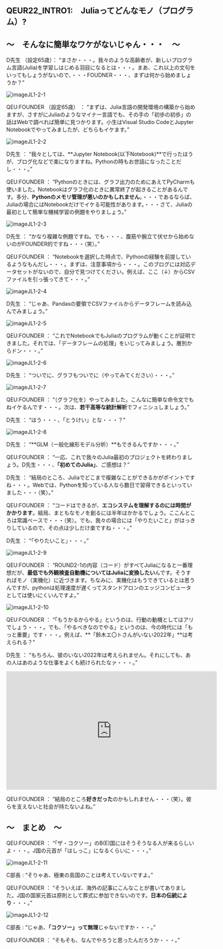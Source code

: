 ## QEUR22_INTRO1:　Juliaってどんなモノ（プログラム）?

## ～　そんなに簡単なワケがないじゃん・・・　～

D先生 （設定65歳）： “まさか・・・。我々のような高齢者が、新しいプログラム言語(Julia)を学習しはじめる羽目になるとは・・・。まあ、これ以上の文句をいってもしょうがないので、・・・FOUDNER・・・、まずは何から始めましょうか？”

![imageJL1-2-1](https://introJL1973.github.io/images/imageJL1-2-1.jpg)

QEU:FOUNDER （設定65歳） ： “まずは、Julia言語の開発環境の構築から始めますが、さすがにJuliaのようなマイナー言語でも、その手の「初歩の初歩」の話はWebで調べれば簡単に見つかります。小生はVisual Studio CodeとJupyter Notebookでやってみましたが、どちらもイケます。”

![imageJL1-2-2](https://introJL1973.github.io/images/imageJL1-2-2.jpg)

D先生 ： “我々としては、**Jupyter Notebook(以下Notebook)**で行ったほうが、ブログ化などで楽になりますね。Pythonの時もお世話になったことだし・・・。”

QEU:FOUNDER ： “Pythonのときには、グラフ出力のためにあえてPyCharmも使いました。Notebookはグラフ化のときに異常終了が起きることがあるんです。多分、**Pythonのメモリ管理が悪いのかもしれません**。・・・であるならば、Juliaの場合にはNotebookだけでイケる可能性があります。・・・さて、Juliaの最初として簡単な機械学習の例題をやりましょう。”

![imageJL1-2-3](https://introJL1973.github.io/images/imageJL1-2-3.jpg)

D先生 ： “かなり複雑な例題ですね。でも・・・、腹筋や腕立て伏せから始めないのがFOUNDER的ですね・・・（笑）。”


QEU:FOUNDER ： “Notebookを選択した時点で、Pythonの経験を前提しているようなもんだし・・・。まずは、注意事項から・・・。このブログには対応データセットがないので、自分で見つけてください。例えば、ここ（↓）からCSVファイルを引っ張ってきて・・・。”

![imageJL1-2-4](https://introJL1973.github.io/images/imageJL1-2-4.jpg)

D先生 ： “じゃあ、Pandasの要領でCSVファイルからデータフレームを読み込んでみましょう。”

![imageJL1-2-5](https://introJL1973.github.io/images/imageJL1-2-5.jpg)

QEU:FOUNDER ： “これでNotebookでもJuliaのプログラムが動くことが証明できました。それでは、「データフレームの処理」をいじってみましょう。層別からドン・・・。”

![imageJL1-2-6](https://introJL1973.github.io/images/imageJL1-2-6.jpg)

D先生 ： “ついでに、グラフもついでに（やってみてください）・・・。”

![imageJL1-2-7](https://introJL1973.github.io/images/imageJL1-2-7.jpg)

QEU:FOUNDER ： “（グラフ化を）やってみました。こんなに簡単な命令文でもねイケるんです・・・。次は、**若干高等な統計解析**でフィニシュしましょう。”

D先生 ： “ほう・・・、「とうけい」とな・・・？”

![imageJL1-2-8](https://introJL1973.github.io/images/imageJL1-2-8.jpg)

D先生 ： “**GLM（一般化線形モデル分析）**もできるんですか・・・。”

QEU:FOUNDER ： “一応、これで我々のJulia最初のプロジェクトを終わりましょう。D先生・・・、**「初めてのJulia」**、ご感想は？”

D先生 ： “結局のところ、Juliaでどこまで複雑なことができるかがポイントですね・・・。Webでは、Pythonを知っている人なら数日で習得できるといっていました・・・（笑）。”

QEU:FOUNDER ： “コードはできるが、**エコシステムを理解するのには時間がかかります**。結局、まともなモノを創るには半年はかかるでしょう。ここんところは常識ベースで・・・（笑）。でも、我々の場合には「やりたいこと」がはっきりしているので、その点は少しだけ楽ですね・・・。”

D先生 ： “「やりたいこと」・・・。”

![imageJL1-2-9](https://introJL1973.github.io/images/imageJL1-2-9.jpg)

QEU:FOUNDER ： “ROUND2-1の内容（コード）がすべてJuliaになると一番理想だが、**最低でも外観検査自動機についてはJuliaに変換したい**んです。そうすればモノ（実機化）に近づきます。ちなみに、実機化はもうできているとは思うんですが、pythonは処理速度が遅くってスタンドアロンのエッジコンピュータとしては使いにくいんですよ。”

![imageJL1-2-10](https://introJL1973.github.io/images/imageJL1-2-10.jpg)

QEU:FOUNDER ： “「もうかるからやる」というのは、行動の動機としてはアリでしょう・・・。でも、「やるべきなのでやる」というのは、今の時代には「もっと重要」です・・・。例えば、**「鈴木エ〇トさんがいない2022年」**は考えられる？”

D先生 ： “もちろん、彼のいない2022年は考えられません。それにしても、あの人はあのような仕事をよくも続けられたなァ・・・。”

<iframe width="560" height="315" src="https://www.youtube.com/embed/lq6PjksHndQ" ti-tle="YouTube video player" frameborder="0" allow="accelerometer; autoplay; clipboard-write; en-crypted-media; gyroscope; picture-in-picture" allowfullscreen></iframe>

QEU:FOUNDER ： “結局のところ**好きだった**のかもしれません・・・（笑）。彼らを支えないと社会が持たないよね。”


## ～　まとめ　～

QEU:FOUNDER ： “「ザ・コクソー」のB(E)国にはそうそうなる人が来るらしいよ・・・。J国の元首が「はしっこ」になるくらいに・・・。”

![imageJL1-2-11](https://introJL1973.github.io/images/imageJL1-2-11.jpg)

C部長 : “そりゃあ、極東の島国のことは考えていないですよ。”

QEU:FOUNDER ： “そういえば、海外の記事にこんなことが書いてありました。J国の国家元首は原則として葬式に参加できないのです。**日本の伝統により**・・・。”

![imageJL1-2-12](https://introJL1973.github.io/images/imageJL1-2-12.jpg)

C部長 : “じゃあ、**「コクソー」って無理**じゃないですか・・・。”

QEU:FOUNDER ： “そもそも、なんでやろうと思ったんだろうか・・・。”


